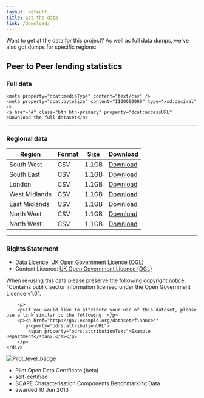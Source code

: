 ```yaml
---
layout: default
title: Get the data
link: /download/
---
```


<div typeof="dcat:Dataset" resource="http://p2p.labs.theodi.org/download">

<p>Want to get at the data for this project? As well as full data dumps, we've also got dumps for specific regions:</p>

<h2 property="dct:title">Peer to Peer lending statistics</h2>

<div property="dcat:distribution" typeof="dcat:Distribution">
	<h3 property="dct:title">Full data</h3>

	<meta property="dcat:mediaType" content="text/csv" />
	<meta property="dcat:byteSize" content="1100000000" type="xsd:decimal" />
	<a href="#" class="btn btn-primary" property="dcat:accessURL" >Download the full dataset</a>
</div>

<hr class="heavy">

<h3>Regional data</h3>

<table class="table">
	<thead>
		<tr>
			<th>Region</th>
			<th>Format</th>
			<th>Size</th>
			<th>Download</th>
		</tr>
	</thead>
	<tbody>
		<tr property="dcat:distribution" typeof="dcat:Distribution">
			<td property="dct:title">South West</td>
			<td property="dcat:mediaType" content="text/csv">CSV</td>
			<td property="dcat:byteSize" content="1100000000" type="xsd:decimal">1.1GB</td>
			<td>
				<a property="dcat:accessURL" class="btn btn-primary" href="#">Download</a>
			</td>
		</tr>
		<tr property="dcat:distribution" typeof="dcat:Distribution">
			<td property="dct:title">South East</td>
			<td property="dcat:mediaType" content="text/csv">CSV</td>
			<td property="dcat:byteSize" content="1100000000" type="xsd:decimal">1.1GB</td>
			<td>
				<a property="dcat:accessURL" class="btn btn-primary" href="#">Download</a>
			</td>
		</tr>
		<tr property="dcat:distribution" typeof="dcat:Distribution">
			<td property="dct:title">London</td>
			<td property="dcat:mediaType" content="text/csv">CSV</td>
			<td property="dcat:byteSize" content="1100000000" type="xsd:decimal">1.1GB</td>
			<td>
				<a property="dcat:accessURL" class="btn btn-primary" href="#">Download</a>
			</td>
		</tr>
		<tr property="dcat:distribution" typeof="dcat:Distribution">
			<td property="dct:title">West Midlands</td>
			<td property="dcat:mediaType" content="text/csv">CSV</td>
			<td property="dcat:byteSize" content="1100000000" type="xsd:decimal">1.1GB</td>
			<td>
				<a property="dcat:accessURL" class="btn btn-primary" href="#">Download</a>
			</td>
		</tr>
		<tr property="dcat:distribution" typeof="dcat:Distribution">
			<td property="dct:title">East Midlands</td>
			<td property="dcat:mediaType" content="text/csv">CSV</td>
			<td property="dcat:byteSize" content="1100000000" type="xsd:decimal">1.1GB</td>
			<td>
				<a property="dcat:accessURL" class="btn btn-primary" href="#">Download</a>
			</td>
		</tr>
		<tr property="dcat:distribution" typeof="dcat:Distribution">
			<td property="dct:title">North West</td>
			<td property="dcat:mediaType" content="text/csv">CSV</td>
			<td property="dcat:byteSize" content="1100000000" type="xsd:decimal">1.1GB</td>
			<td>
				<a property="dcat:accessURL" class="btn btn-primary" href="#">Download</a>
			</td>
		</tr>
		<tr property="dcat:distribution" typeof="dcat:Distribution">
			<td property="dct:title">North West</td>
			<td property="dcat:mediaType" content="text/csv">CSV</td>
			<td property="dcat:byteSize" content="1100000000" type="xsd:decimal">1.1GB</td>
			<td>
				<a property="dcat:accessURL" class="btn btn-primary" href="#">Download</a>
			</td>
		</tr>
	</tbody>
</table>

<hr class="heavy">

<div property="dct:rights" resource="#rights">
	<div resource="#rights">
	    <h3 property="rdfs:label">Rights Statement</h3>
	    <ul>
	        <li>Data Licence: <a href="http://reference.data.gov.uk/id/open-government-licence" 
	                             property="odrs:dataLicense">UK Open Government Licence (OGL)</a>
	        </li>
	        <li>Content Licence: <a href="http://reference.data.gov.uk/id/open-government-licence" 
	                                property="odrs:contentLicense">UK Open Government Licence (OGL)</a>
	        </li>
	    </ul>
	    <p>
	    When re-using this data please preserve the following copyright notice: 
	    "<span property="odrs:copyrightNotice">Contains public sector information licensed under the Open Government Licence v1.0</span>".
	    </p>

	    <p>
	    <p>If you would like to attribute your use of this dataset, please use a link similar to the following: </p>
	    <p><a href="http://gov.example.org/dataset/finances" 
	       property="odrs:attributionURL">
	        <span property="odrs:attributionText">Example Department</span>.</a></p>
	    </p>
	</div>
</div>

<div class='open-data-certificate'>
<style>@import url(https://certificates.theodi.org/assets/badge.css);</style>
<a href="http://certificates.theodi.org/certificates/25"><img alt="Pilot_level_badge" src="https://certificates.theodi.org/assets/badges/pilot_level_badge.png" /></a>
<ul class='open-data-certificate-details'>
<li>
<span>Pilot Open Data Certificate (beta)</span>
</li>
<li>
<span>self-certified</span>
</li>
<li>
<span>SCAPE Characterisation Components Benchmarking Data</span>
</li>
<li>
<span>awarded 10 Jun 2013</span>
</li>
</ul>
</div>

</div>

